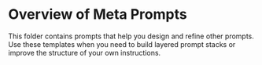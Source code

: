 # Overview of Meta Prompts

This folder contains prompts that help you design and refine other prompts. Use these templates when you need to build layered prompt stacks or improve the structure of your own instructions.
